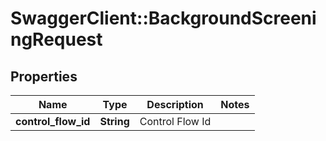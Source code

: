 # SwaggerClient::BackgroundScreeningRequest

## Properties
Name | Type | Description | Notes
------------ | ------------- | ------------- | -------------
**control_flow_id** | **String** | Control Flow Id | 

